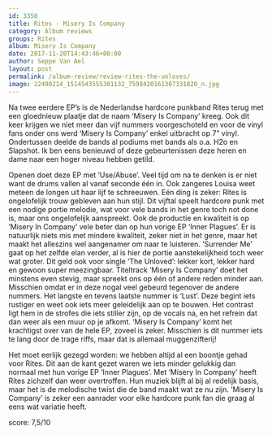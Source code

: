 ```yaml
---
id: 3350
title: Rites - Misery Is Company
category: Album reviews
groups: Rites
album: Misery Is Company
date: 2017-11-20T14:43:46+00:00
author: Seppe Van Ael
layout: post
permalink: /album-review/review-rites-the-unloves/
image: 22490214_1514543555301132_7598420161307331820_n.jpg
---
```

Na twee eerdere EP’s is de Nederlandse hardcore punkband Rites terug met een gloednieuw plaatje dat de naam ‘Misery Is Company’ kreeg. Ook dit keer krijgen we niet meer dan vijf nummers voorgeschoteld en voor de vinyl fans onder ons werd ‘Misery Is Company’ enkel uitbracht op 7” vinyl. Ondertussen deelde de bands al podiums met bands als o.a. H2o en Slapshot. Ik ben eens benieuwd of deze gebeurtenissen deze heren en dame naar een hoger niveau hebben getild.

Openen doet deze EP met ‘Use/Abuse’. Veel tijd om na te denken is er niet want de drums vallen al vanaf seconde één in. Ook zangeres Louisa weet meteen de longen uit haar lijf te schreeuwen. Eén ding is zeker: Rites is ongelofelijk trouw gebleven aan hun stijl. Dit vijftal speelt hardcore punk met een nodige portie melodie, wat voor vele bands in het genre toch not done is, maar ons ongelofelijk aanspreekt. Ook de productie en kwaliteit is op ‘Misery In Company’ vele beter dan op hun vorige EP ‘Inner Plagues’. Er is natuurlijk niets mis met mindere kwaliteit, zeker niet in het genre, maar het maakt het alleszins wel aangenamer om naar te luisteren. ‘Surrender Me’ gaat op het zelfde elan verder, al is hier de portie aanstekelijkheid toch weer wat groter. Dit geld ook voor single ‘The Unloved’: lekker kort, lekker hard en gewoon super meezingbaar. Titeltrack ‘Misery Is Company’ doet het minstens even stevig, maar spreekt ons op één of andere reden minder aan. Misschien omdat er in deze nogal veel gebeurd tegenover de andere nummers. Het langste en tevens laatste nummer is ‘Lust’. Deze begint iets rustiger en weet ook iets meer geleidelijk aan op te bouwen. Het contrast ligt hem in de strofes die iets stiller zijn, op de vocals na, en het refrein dat dan weer als een muur op je afkomt. ‘Misery Is Company’ komt het krachtigst over van de hele EP, zoveel is zeker. Misschien is dit nummer iets te lang door de trage riffs, maar dat is allemaal muggenzifterij!

Het moet eerlijk gezegd worden: we hebben altijd al een boontje gehad voor Rites. Dit aan de kant gezet waren we iets minder gelukkig dan normaal met hun vorige EP ‘Inner Plagues’. Met ‘Misery In Company’ heeft Rites zichzelf dan weer overtroffen. Hun muziek blijft al bij al redelijk basis, maar het is de melodische twist die de band maakt wat ze nu zijn. ‘Misery Is Company’ is zeker een aanrader voor elke hardcore punk fan die graag al eens wat variatie heeft.

score: 7,5/10
